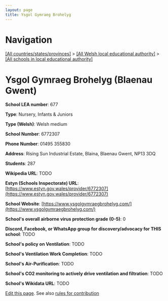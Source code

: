 ```yaml
---
layout: page
title: Ysgol Gymraeg Brohelyg
---
```

# Navigation

[[All countries/states/provinces]](../../..) > [[All Welsh local educational authority]](../..) > [[All schools in local educational authority]](..)

# Ysgol Gymraeg Brohelyg (Blaenau Gwent)

**School LEA number**: 677

**Type**: Nursery, Infants & Juniors

**Type (Welsh)**: Welsh medium

**School Number**: 6772307

**Phone Number**: 01495 355830

**Address**: Rising Sun Industrial Estate, Blaina, Blaenau Gwent, NP13 3DQ

**Students**: 287

**Wikipedia URL**: TODO

**Estyn (Schools Inspectorate) URL**: [https://www.estyn.gov.wales/provider/6772307](https://www.estyn.gov.wales/provider/6772307)

**School Website**: [https://www.ysgolgymraegbrohelyg.com/](https://www.ysgolgymraegbrohelyg.com/)

**School's overall airborne virus protection grade (0-5)**: 0

**Discord, Facebook, or WhatsApp group for discovery/advocacy for THIS school**: TODO

**School's policy on Ventilation**: TODO

**School's Ventilation Work Completion**: TODO

**School's Air-Purification**: TODO

**School's CO2 monitoring to actively drive ventilation and filtration**: TODO

**School's Wikidata URL**: TODO




[Edit this page](https://github.com/ventilate-schools/Wales/edit/prif/./Blaenau_Gwent/Ysgol_Gymraeg_Brohelyg.md). See also [rules for contribution](../../../contribution-rules/)